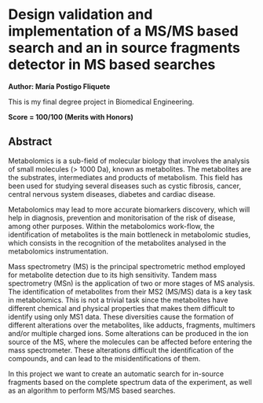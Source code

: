 # Design validation and implementation of a MS/MS based search and an in source fragments detector in MS based searches
**Author: María Postigo Fliquete**

This is my final degree project in Biomedical Engineering. 

**Score = 100/100 (Merits with Honors)**

## Abstract

Metabolomics is a sub-field of molecular biology that involves the analysis of small molecules (> 1000 Da), known as metabolites. 
The metabolites are the substrates, intermediates and products of metabolism. This field has been used for studying several diseases such as cystic 
fibrosis, cancer, central nervous system diseases, diabetes and cardiac disease. 

Metabolomics may lead to more accurate biomarkers discovery, which will help in diagnosis, prevention and monitorisation of the risk of disease, among other purposes. 
Within the metabolomics work-flow, the identification of metabolites is the main bottleneck in metabolomic studies, which consists in the recognition of the metabolites 
analysed in the metabolomics instrumentation.


Mass spectrometry (MS) is the principal spectrometric method employed for metabolite detection due to its high sensitivity. 
Tandem mass spectrometry (MSn) is the application of two or more stages of MS analysis. 
The identification of metabolites from their MS2 (MS/MS) data is a key task in metabolomics. 
This is not a trivial task since the metabolites have different chemical and physical properties that makes them difficult to identify using only MS1 data. 
These diversities cause the formation of different alterations over the metabolites, like adducts, fragments, multimers and/or multiple charged ions. 
Some alterations can be produced in the ion source of the MS, where the molecules can be affected before entering the mass spectrometer. 
These alterations difficult the identification of the compounds, and can lead to the misidentifications of them.


In this project we want to create an automatic search for in-source fragments based on the complete spectrum data of the experiment, 
as well as an algorithm to perform MS/MS based searches.
